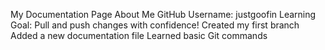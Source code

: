 My Documentation Page
About Me
GitHub Username: justgoofin
Learning Goal: Pull and push changes with confidence!
 Created my first branch
 Added a new documentation file
 Learned basic Git commands